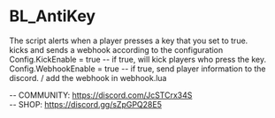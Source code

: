 # BL_AntiKey
The script alerts when a player presses a key that you set to true. <br>
kicks and sends a webhook according to the configuration <br>
Config.KickEnable		= true -- if true, will kick players who press the key. <br>
Config.WebhookEnable    = true -- if true, send player information to the discord. / add the webhook in webhook.lua <br>

-- COMMUNITY: https://discord.com/JcSTCrx34S <br>
-- SHOP:  https://discord.gg/sZpGPQ28E5
